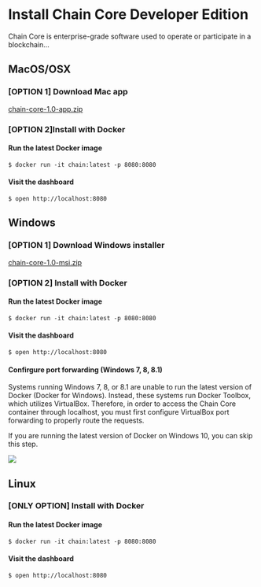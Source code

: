 # Install Chain Core Developer Edition

Chain Core is enterprise-grade software used to operate or participate in a blockchain...

## MacOS/OSX

### [OPTION 1] Download Mac app
[chain-core-1.0-app.zip](#)

### [OPTION 2]Install with Docker

#### Run the latest Docker image

```
$ docker run -it chain:latest -p 8080:8080
```

#### Visit the dashboard

```
$ open http://localhost:8080
```

## Windows

### [OPTION 1] Download Windows installer

[chain-core-1.0-msi.zip](#)

### [OPTION 2] Install with Docker

#### Run the latest Docker image

```
$ docker run -it chain:latest -p 8080:8080
```

#### Visit the dashboard

```
$ open http://localhost:8080
```

#### Confirgure port forwarding (Windows 7, 8, 8.1)

Systems running Windows 7, 8, or 8.1 are unable to run the latest version of Docker (Docker for Windows). Instead, these systems run Docker Toolbox, which utilizes VirtualBox. Therefore, in order to access the Chain Core container through localhost, you must first configure VirtualBox port forwarding to properly route the requests.

If you are running the latest version of Docker on Windows 10, you can skip this step.

![](../images/virtualbox-config.gif)

## Linux

### [ONLY OPTION] Install with Docker

#### Run the latest Docker image

```
$ docker run -it chain:latest -p 8080:8080
```

#### Visit the dashboard

```
$ open http://localhost:8080
```
